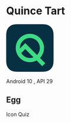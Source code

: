 # Quince Tart

<img alt="Plat Logo" height="128" src="../../assets/image/platlogo_android_q.webp"/>

Android 10 , API 29

## Egg

Icon Quiz
